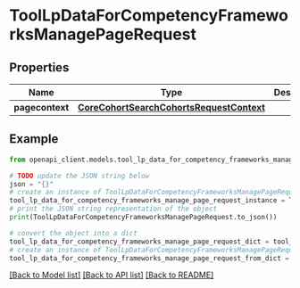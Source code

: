 # ToolLpDataForCompetencyFrameworksManagePageRequest


## Properties

Name | Type | Description | Notes
------------ | ------------- | ------------- | -------------
**pagecontext** | [**CoreCohortSearchCohortsRequestContext**](CoreCohortSearchCohortsRequestContext.md) |  | 

## Example

```python
from openapi_client.models.tool_lp_data_for_competency_frameworks_manage_page_request import ToolLpDataForCompetencyFrameworksManagePageRequest

# TODO update the JSON string below
json = "{}"
# create an instance of ToolLpDataForCompetencyFrameworksManagePageRequest from a JSON string
tool_lp_data_for_competency_frameworks_manage_page_request_instance = ToolLpDataForCompetencyFrameworksManagePageRequest.from_json(json)
# print the JSON string representation of the object
print(ToolLpDataForCompetencyFrameworksManagePageRequest.to_json())

# convert the object into a dict
tool_lp_data_for_competency_frameworks_manage_page_request_dict = tool_lp_data_for_competency_frameworks_manage_page_request_instance.to_dict()
# create an instance of ToolLpDataForCompetencyFrameworksManagePageRequest from a dict
tool_lp_data_for_competency_frameworks_manage_page_request_from_dict = ToolLpDataForCompetencyFrameworksManagePageRequest.from_dict(tool_lp_data_for_competency_frameworks_manage_page_request_dict)
```
[[Back to Model list]](../README.md#documentation-for-models) [[Back to API list]](../README.md#documentation-for-api-endpoints) [[Back to README]](../README.md)


